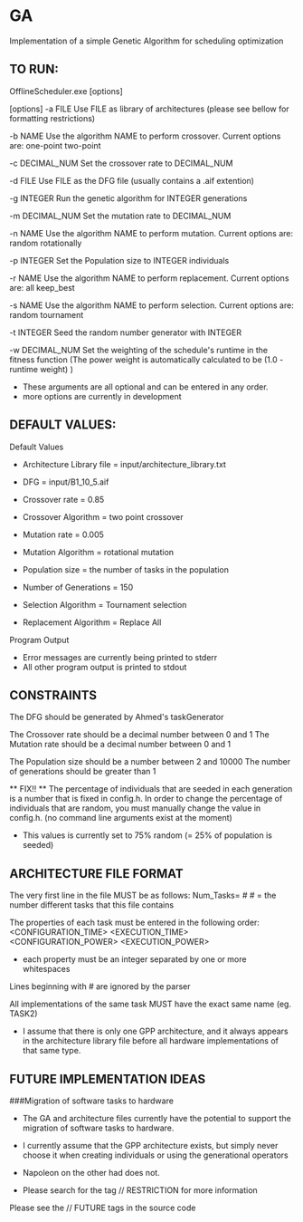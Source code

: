 GA
================================================================================
Implementation of a simple Genetic Algorithm for scheduling optimization



TO RUN:
--------------------------------------------------------------------------------
OfflineScheduler.exe [options]

[options]
-a FILE
        Use FILE as library of architectures (please see bellow for formatting 
        restrictions)

-b NAME
        Use the algorithm NAME to perform crossover. Current options are:
            one-point
            two-point

-c DECIMAL_NUM
        Set the crossover rate to DECIMAL_NUM
    
-d FILE
        Use FILE as the DFG file (usually contains a .aif extention)

-g INTEGER
        Run the genetic algorithm for INTEGER generations

-m DECIMAL_NUM
        Set the mutation rate to DECIMAL_NUM

-n NAME 
        Use the algorithm NAME to perform mutation. Current options are:
            random
            rotationally

-p INTEGER
        Set the Population size to INTEGER individuals

-r NAME
        Use the algorithm NAME to perform replacement. Current options are:
            all
            keep_best

-s NAME
        Use the algorithm NAME to perform selection. Current options are:
            random
            tournament

-t INTEGER
        Seed the random number generator with INTEGER

-w DECIMAL_NUM
        Set the weighting of the schedule's runtime in the fitness function
        (The power weight is automatically calculated to be (1.0 - runtime weight) )


- These arguments are all optional and can be entered in any order.
- more options are currently in development


DEFAULT VALUES:
--------------------------------------------------------------------------------
Default Values
- Architecture Library file = input/architecture_library.txt
- DFG = input/B1_10_5.aif

- Crossover rate = 0.85
- Crossover Algorithm = two point crossover
- Mutation rate = 0.005
- Mutation Algorithm = rotational mutation

- Population size = the number of tasks in the population
- Number of Generations = 150

- Selection Algorithm = Tournament selection
- Replacement Algorithm = Replace All

Program Output
- Error messages are currently being printed to stderr
- All other program output is printed to stdout


CONSTRAINTS
--------------------------------------------------------------------------------
The DFG should be generated by Ahmed's taskGenerator
  
The Crossover rate should be a decimal number between 0 and 1
The Mutation rate should be a decimal number between 0 and 1

The Population size should be a number between 2 and 10000
The number of generations should be greater than 1

** FIX!! **
The percentage of individuals that are seeded in each generation is a number
that is fixed in config.h. In order to change the percentage of individuals
that are random, you must manually change the value in config.h. 
(no command line arguments exist at the moment)
- This values is currently set to 75% random (= 25% of population is seeded)

ARCHITECTURE FILE FORMAT
--------------------------------------------------------------------------------
The very first line in the file MUST be as follows:
    Num_Tasks= #
        # = the number different tasks that this file contains  

The properties of each task must be entered in the following order:  
<NAME> <COLUMNS> <ROWS> <CONFIGURATION_TIME> <EXECUTION_TIME> <CONFIGURATION_POWER> <EXECUTION_POWER>

- each property must be an integer separated by one or more whitespaces

Lines beginning with # are ignored by the parser  

All implementations of the same task MUST have the exact same name (eg. TASK2)
- I assume that there is only one GPP architecture, and it always appears in the
    architecture library file before all hardware implementations of that same
    type.


FUTURE IMPLEMENTATION IDEAS
--------------------------------------------------------------------------------
###Migration of software tasks to hardware
- The GA and architecture files currently have the potential to support the
    migration of software tasks to hardware. 
- I currently assume that the GPP architecture exists, but simply never choose
    it when creating individuals or using the generational operators

- Napoleon on the other had does not. 
- Please search for the tag // RESTRICTION for more information

Please see the // FUTURE tags in the source code
